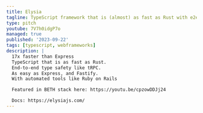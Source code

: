 ```yaml
---
title: Elysia
tagline: TypeScript framework that is (almost) as fast as Rust with e2e Type Safety
type: pitch
youtube: 7V7h0idgP7o
managed: true
published: '2023-09-22'
tags: [typescript, webframeworks]
description: |
  17x faster than Express
  TypeScript that is as fast as Rust.
  End-to-end type safety like tRPC.
  As easy as Express, and Fastify.
  With automated tools like Ruby on Rails

  Featured in BETH stack here: https://youtu.be/cpzowDDJj24

  Docs: https://elysiajs.com/
---
```

